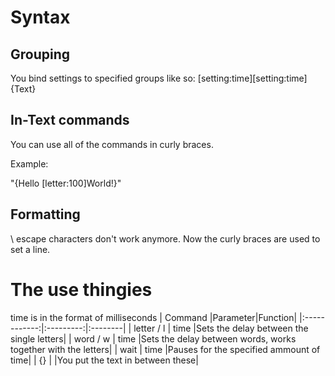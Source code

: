 # Syntax
## Grouping
You bind settings to specified groups like so:
[setting:time][setting:time]{Text}
## In-Text commands
You can use all of the commands in curly braces.


Example:


"{Hello [letter:100]World!}"
## Formatting
\ escape characters don't work anymore. Now the curly braces are used to set a line.

# The use thingies
time is in the format of milliseconds
|   Command  |Parameter|Function|
|:------------:|:---------:|:--------|
| letter / l |   time  |Sets the delay between the single letters|
| word / w   |   time  |Sets the delay between words, works together with the letters|
| wait       |   time  |Pauses for the specified ammount of time|
| {}         |         |You put the text in between these|
